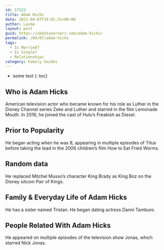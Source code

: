 ```yaml
---
id: 17123
title: Adam Hicks
date: 2021-04-07T19:01:31+00:00
author: Laima
layout: post
guid: https://ukdataservers.com/adam-hicks/
permalink: /04/07/adam-hicks
tags:
  - Is Married?
  - Is Single?
  - Relationships
category: Family Guides
---
```


* some text
{: toc}


## Who is Adam Hicks
                  
                  
                  
American television actor who became known for his role as Luther in the Disney Channel series Zeke and Luther and starred in the film Lemonade Mouth. In 2016, he joined the cast of Hulu&#8217;s Freakish as Diesel. 
                  
              
            
              
            
                
                
                
## Prior to Popularity
                  
                  
                  
He began acting when he was 8, appearing in multiple episodes of Titus before taking the lead in the 2006 children&#8217;s film How to Eat Fried Worms. 
                  
              
            
              
            
                
                
                
## Random data
                  
                  
                  
He replaced Mitchel Musso&#8217;s character King Brady as King Boz on the Disney sitcom Pair of Kings. 
                  
              
            
              
            
                
                
                
## Family & Everyday Life of Adam Hicks
                  
                  
                  
He has a sister named Tristan. He began dating actress Danni Tamburo. 
                  
              
            
              
            
                
                
                
## People Related With Adam Hicks
                  
                  
                  
He appeared on multiple episodes of the television show Jonas, which starred Nick Jonas. 
                  
              
            
              
            
                
              
            
              
              
            
            
              
            
          
          
          